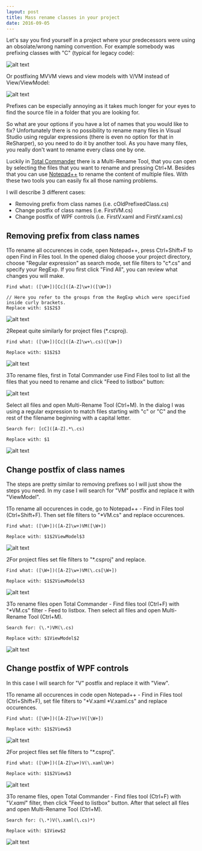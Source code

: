 ```yaml
---
layout: post
title: Mass rename classes in your project
date: 2016-09-05
---
```


Let's say you find yourself in a project where your predecessors were using an obsolate/wrong naming convention.
For example somebody was prefixing classes with "C" (typical for legacy code):

![alt text](https://github.com/BalintPogatsa/BalintPogatsa.github.io/raw/master/img/mass_rename_prefixed_class.png "Classes with undesirable prefix")

Or postfixing MVVM views and view models with V/VM instead of View/ViewModel:

![alt text](https://github.com/BalintPogatsa/BalintPogatsa.github.io/raw/master/img/mass_rename_postfixed_class.png "Classes with undesirable postfix")

Prefixes can be especially annoying as it takes much longer for your eyes to find the source file in a folder that you are looking for.

So what are your options if you have a lot of names that you would like to fix? 
Unfortunately there is no possibility to rename many files in Visual Studio using regular expressions (there is even no option for that in ReSharper), so you need to do it by another tool.
As you have many files, you really don't want to rename every class one by one.

Luckily in [Total Commander](https://www.ghisler.com/) there is a Multi-Rename Tool, that you can open by selecting the files that you want to rename and pressing Ctrl+M.
Besides that you can use [Notepad++](https://notepad-plus-plus.org/) to rename the content of multiple files.
With these two tools you can easily fix all those naming problems.

I will describe 3 different cases:

  * Removing prefix from class names (i.e. cOldPrefixedClass.cs)
  * Change postfix of class names (i.e. FirstVM.cs)
  * Change postfix of WPF controls (i.e. FirstV.xaml and FirstV.xaml.cs)

## Removing prefix from class names
<span class="step">1</span>To rename all occurences in code, open Notepad++, press Ctrl+Shift+F to open Find in Files tool.
In the opened dialog choose your project directory, choose "Regular expression" as search mode, set file filters to "c*.cs" and specify your RegExp.
If you first click "Find All", you can review what changes you will make.

    Find what: ([\W+])[Cc]([A-Z]\w+)([\W+])
    
	// Here you refer to the groups from the RegExp which were specified inside curly brackets.
    Replace with: $1$2$3


![alt text](https://github.com/BalintPogatsa/BalintPogatsa.github.io/raw/master/img/step0_mass_rename_prefixed_class.png "Replace class names in source code")
   
<span class="step">2</span>Repeat quite similarly for project files (*.csproj).

    Find what: ([\W+])[Cc]([A-Z]\w+\.cs)([\W+])
    
    Replace with: $1$2$3

![alt text](https://github.com/BalintPogatsa/BalintPogatsa.github.io/raw/master/img/step1_mass_rename_prefixed_class.png "Replace file references in project files")
   
<span class="step">3</span>To rename files, first in Total Commander use Find Files tool to list all the files that you need to rename and click "Feed to listbox" button:

![alt text](https://github.com/BalintPogatsa/BalintPogatsa.github.io/raw/master/img/step2_mass_rename_prefixed_class.png "Find files to rename")
   
Select all files and open Multi-Rename Tool (Ctrl+M).
In the dialog I was using a regular expression to match files starting with "c" or "C" and the rest of the filename beginning with a capital letter.

    Search for: [cC]([A-Z].*\.cs)
    
    Replace with: $1

![alt text](https://github.com/BalintPogatsa/BalintPogatsa.github.io/raw/master/img/step3_mass_rename_prefixed_class.png "Rename files")
   
## Change postfix of class names
The steps are pretty similar to removing prefixes so I will just show the steps you need.
In my case I will search for "VM" postfix and replace it with "ViewModel".

<span class="step">1</span>To rename all occurences in code, go to Notepad++ - Find in Files tool (Ctrl+Shift+F).
Then set file filters to "*VM.cs" and replace occurences.
   
    Find what: ([\W+])([A-Z]\w+)VM([\W+])
    
    Replace with: $1$2ViewModel$3

![alt text](https://github.com/BalintPogatsa/BalintPogatsa.github.io/raw/master/img/step0_mass_rename_postfixed_class.png "Replace class names in source code")
   
<span class="step">2</span>For project files set file filters to "*.csproj" and replace.

    Find what: ([\W+])([A-Z]\w+)VM(\.cs[\W+])
    
    Replace with: $1$2ViewModel$3

![alt text](https://github.com/BalintPogatsa/BalintPogatsa.github.io/raw/master/img/step1_mass_rename_postfixed_class.png "Replace file references in project files")
   
<span class="step">3</span>To rename files open Total Commander - Find files tool (Ctrl+F) with "*VM.cs" filter - Feed to listbox.
Then select all files and open Multi-Rename Tool (Ctrl+M).
   
    Search for: (\.*)VM(\.cs)
    
    Replace with: $1ViewModel$2
    
![alt text](https://github.com/BalintPogatsa/BalintPogatsa.github.io/raw/master/img/step3_mass_rename_postfixed_class.png "Rename files")
   
## Change postfix of WPF controls
In this case I will search for "V" postfix and replace it with "View".

<span class="step">1</span>To rename all occurences in code open Notepad++ - Find in Files tool (Ctrl+Shift+F), set file filters to "*V.xaml *V.xaml.cs" and replace occurences.
   
    Find what: ([\W+])([A-Z]\w+)V([\W+])
    
    Replace with: $1$2View$3

![alt text](https://github.com/BalintPogatsa/BalintPogatsa.github.io/raw/master/img/step0_mass_rename_postfixed_wpf_control.png "Replace class names in source code")
   
<span class="step">2</span>For project files set file filters to "*.csproj".

    Find what: ([\W+])([A-Z]\w+)V(\.xaml\W+)
    
    Replace with: $1$2View$3

![alt text](https://github.com/BalintPogatsa/BalintPogatsa.github.io/raw/master/img/step1_mass_rename_postfixed_class.png "Replace file references in project files")
   
<span class="step">3</span>To rename files, open Total Commander - Find files tool (Ctrl+F) with "*V.xaml*" filter, then click "Feed to listbox" button. After that select all files and open Multi-Rename Tool (Ctrl+M).
   
    Search for: (\.*)V(\.xaml(\.cs)*)
    
    Replace with: $1View$2
    
![alt text](https://github.com/BalintPogatsa/BalintPogatsa.github.io/raw/master/img/step3_mass_rename_postfixed_wpf_control.png "Rename files")

